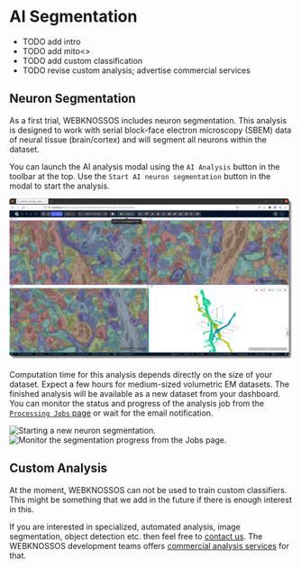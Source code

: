 # AI Segmentation

- TODO add intro
- TODO add mito<>
- TODO add custom classification
- TODO revise custom analysis; advertise commercial services

## Neuron Segmentation
As a first trial, WEBKNOSSOS includes neuron segmentation. This analysis is designed to work with serial block-face electron microscopy (SBEM) data of neural tissue (brain/cortex) and will segment all neurons within the dataset.

You can launch the AI analysis modal using the `AI Analysis` button in the toolbar at the top. Use the `Start AI neuron segmentation` button in the modal to start the analysis.

![Neuron segmentations can be launched from the tool bar.](../images/process_dataset.jpg)

Computation time for this analysis depends directly on the size of your dataset. 
Expect a few hours for medium-sized volumetric EM datasets. 
The finished analysis will be available as a new dataset from your dashboard. You can monitor the status and progress of the analysis job from the [`Processing Jobs` page](./jobs.md) or wait for the email notification.

![Starting a new neuron segmentation.](images/neuron_segmentation_start.jpeg)
![Monitor the segmentation progress from the Jobs page.](images/nuclei_segmentation_job.jpeg)

## Custom Analysis
At the moment, WEBKNOSSOS can not be used to train custom classifiers. This might be something that we add in the future if there is enough interest in this.

If you are interested in specialized, automated analysis, image segmentation, object detection etc. then feel free to [contact us](mailto:hello@webknossos.org). The WEBKNOSSOS development teams offers [commercial analysis services](https://webknossos.org/services/automated-segmentation) for that. 
